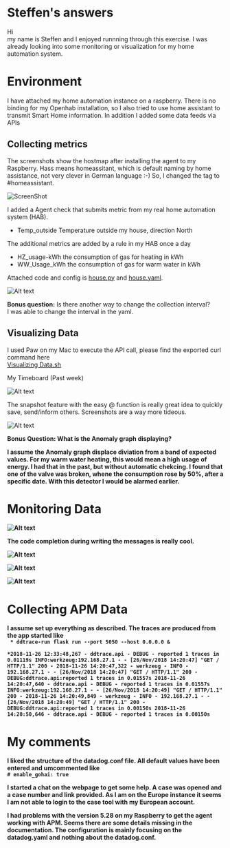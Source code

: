 # Steffen's answers

Hi<br>
my name is Steffen and I enjoyed runnning through this exercise. I was already
looking into some monitoring or visualization for my home automation system.<br>

# Environment
I have attached my home automation instance on a raspberry. There is no
binding for my Openhab installation, so I also tried to use home assistant
to transmit Smart Home information. In addition I added some data feeds via APIs<br>

## Collecting metrics
The screenshots show the hostmap after installing the agent to my Raspberry.
Hass means homeassitant, which is default naming by home assistance, not very clever in German language :-)
So, I changed the tag to \#homeassistant.

![ScreenShot](https://github.com/mod42/hiring-engineers/raw/master/screenshots/hostmap_details.png)

I added a Agent check that submits metric from my real home automation system (HAB). <br>
*	Temp_outside Temperature outside my house, direction North 

The additional metrics are added by a rule in my HAB once a day<br>
* HZ_usage-kWh the consumption of gas for heating in kWh<br>
* WW_Usage_kWh the consumption of gas for warm water in kWh<br>

Attached code and config is [house.py](src/house.py) and [house.yaml](src/house.yaml).

![Alt text](screenshots/openhab.png?raw=true "Openhab")

<b>Bonus question:</b> Is there another way to change the collection interval? <br>
 I was able to change the interval in the yaml.

## Visualizing Data

I used Paw on my Mac to execute the API call, please find the exported curl command here <br>
[Visualizing Data.sh](src/Visualizing_Data.sh)

My Timeboard (Past week)

 ![Alt text](screenshots/dashboard.png?raw=true "Dashboard")

The snapshot feature with the easy @ function is really great idea to quickly
save, send/inform others. Screenshots are a way more tideous. 

 ![Alt text](screenshots/snapshot.png?raw=true "Dashboard")


<b>Bonus Question:<b> What is the Anomaly graph displaying?<br>

I assume the Anomaly graph displace diviation from a band of expected values.
For my warm water heating, this would mean a high usage of energy. I had that in
the past, but without automatic chekcing. I found that one of the valve was broken,
whene the consumption rose by 50%, after a specific date. With this detector I would 
be alarmed earlier.

# Monitoring Data

![Alt text](screenshots/temp_step1+2.png?raw=true "temp_step1+2")


The code completion during writing the messages is really cool.

![Alt text](screenshots/alert_message.png?raw=true "alert_message")


![Alt text](screenshots/email_planned_downtime.png?raw=true "Email for planned downtime")

![Alt text](screenshots/alert_message.png?raw=true "alert_message")

# Collecting APM Data

I assume set up everything as described. The traces are produced from the app started like<br>
` * ddtrace-run flask run --port 5050 --host 0.0.0.0 &`

`*2018-11-26 12:33:48,267 - ddtrace.api - DEBUG - reported 1 traces in 0.01119s
INFO:werkzeug:192.168.27.1 - - [26/Nov/2018 14:20:47] "GET / HTTP/1.1" 200 -
2018-11-26 14:20:47,322 - werkzeug - INFO - 192.168.27.1 - - [26/Nov/2018 14:20:47] "GET / HTTP/1.1" 200 -
DEBUG:ddtrace.api:reported 1 traces in 0.01557s
2018-11-26 14:20:47,640 - ddtrace.api - DEBUG - reported 1 traces in 0.01557s
INFO:werkzeug:192.168.27.1 - - [26/Nov/2018 14:20:49] "GET / HTTP/1.1" 200 -
2018-11-26 14:20:49,849 - werkzeug - INFO - 192.168.27.1 - - [26/Nov/2018 14:20:49] "GET / HTTP/1.1" 200 -
DEBUG:ddtrace.api:reported 1 traces in 0.00150s
2018-11-26 14:20:50,646 - ddtrace.api - DEBUG - reported 1 traces in 0.00150s`

# My comments

I liked the structure of the datadog.conf file. All default values have been entered and
umcommented like <br>```# enable_gohai: true```

I started a chat on the webpage to get some help. A case was opened and a case number and
link provided. As I am on the Europe instance it seems I am not able to login to the case tool
with my European account.

I had problems with the version 5.28 on my Raspberry to get the agent working with APM. Seems 
there are some details missing in the documentation. The configuration is mainly focusing on the 
datadog.yaml and nothing about the datadog.conf.



